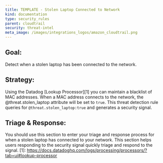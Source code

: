 ```yaml
---
title: TEMPLATE - Stolen Laptop Connected to Network
kind: documentation
type: security_rules
parent: cloudtrail
security: threat-intel
meta_image: /images/integrations_logos/amazon_cloudtrail.png
---
```

## **Goal:**
Detect when a stolen laptop has been connected to the network.

## **Strategy:**
Using the Datadog [Lookup Processor][1] you can maintain a blacklist of MAC addresses.
When a MAC address connects to the network, the @threat.stolen_laptop attribute will be set to `true`.
This threat detection rule queries for `@threat.stolen_laptop:true` and generates a security signal. 

## **Triage & Response:**
You should use this section to enter your triage and response process for when a stolen laptop has connected to your network.
This section helps users responding to the security signal quickly triage and respond to the signal. 
[1]: https://docs.datadoghq.com/logs/processing/processors/?tab=ui#lookup-processor
